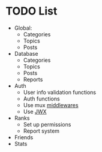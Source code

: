 # TODO List

- Global:
    - Categories
    - Topics
    - Posts
- Database
    - Categories
    - Topics
    - Posts
    - Reports
- Auth
    - User info validation functions
    - Auth functions
    - Use mux [middlewares](https://pkg.go.dev/github.com/gorilla/mux#MiddlewareFunc)
    - Use [JWX](https://github.com/lestrrat-go/jwx/blob/main/examples/jwt_example_test.go)
- Ranks
    - Set up permissions
    - Report system
- Friends
- Stats